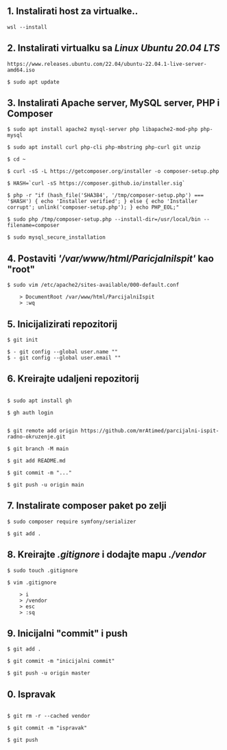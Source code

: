 ## 1.  Instalirati host za virtualke..
```console
wsl --install
```
## 2. Instalirati virtualku sa *Linux Ubuntu 20.04 LTS*

```console
https://www.releases.ubuntu.com/22.04/ubuntu-22.04.1-live-server-amd64.iso

$ sudo apt update
```

## 3. Instalirati Apache server, MySQL server, PHP i Composer
```console
$ sudo apt install apache2 mysql-server php libapache2-mod-php php-mysql

$ sudo apt install curl php-cli php-mbstring php-curl git unzip

$ cd ~

$ curl -sS -L https://getcomposer.org/installer -o composer-setup.php

$ HASH=`curl -sS https://composer.github.io/installer.sig`

$ php -r "if (hash_file('SHA384', '/tmp/composer-setup.php') === '$HASH') { echo 'Installer verified'; } else { echo 'Installer corrupt'; unlink('composer-setup.php'); } echo PHP_EOL;"

$ sudo php /tmp/composer-setup.php --install-dir=/usr/local/bin --filename=composer

$ sudo mysql_secure_installation
```
## 4. Postaviti *'/var/www/html/ParicjalniIspit'* kao "root"
```console
$ sudo vim /etc/apache2/sites-available/000-default.conf

	> DocumentRoot /var/www/html/ParcijalniIspit
	> :wq
```
## 5. Inicijalizirati repozitorij
```console
$ git init

$ - git config --global user.name ""
$ - git config --global user.email ""
```

## 6. Kreirajte udaljeni repozitorij

```console

$ sudo apt install gh

$ gh auth login


$ git remote add origin https://github.com/mrAtimed/parcijalni-ispit-radno-okruzenje.git

$ git branch -M main

$ git add README.md

$ git commit -m "..."

$ git push -u origin main
```

## 7. Instalirate composer paket po zelji
```console
$ sudo composer require symfony/serializer

$ git add .
```

## 8. Kreirajte *.gitignore* i dodajte mapu *./vendor*
```console
$ sudo touch .gitignore

$ vim .gitignore

	> i
	> /vendor
	> esc
	> :sq

```

## 9. Inicijalni "commit" i push

```console
$ git add .

$ git commit -m "inicijalni commit"

$ git push -u origin master
```
## 0. Ispravak
```console

$ git rm -r --cached vendor

$ git commit -m "ispravak"

$ git push
```